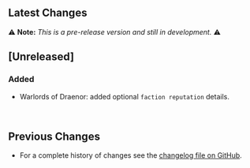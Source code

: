 ## Latest Changes

⚠️ **Note:** _This is a pre-release version and still in development._ ⚠️

## [Unreleased]

### Added

* Warlords of Draenor: added optional `faction reputation` details.

&nbsp;

## Previous Changes

* For a complete history of changes see the [changelog file on GitHub](https://github.com/erglo/mission-report-button-plus/blob/main/CHANGELOG.md "CHANGELOG.md").
